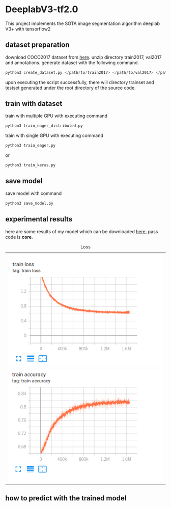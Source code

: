 # DeeplabV3-tf2.0
This project implements the SOTA image segmentation algorithm deeplab V3+ with tensorflow2

## dataset preparation

download COCO2017 dataset from [here](https://cocodataset.org/). unzip directory train2017, val2017 and annotations. generate dataset with the following command.

```python
python3 create_dataset.py </path/to/train2017> </path/to/val2017> </path/to/annotations>
```

upon executing the script successfully, there will directory trainset and testset generated under the root directory of the source code.

## train with dataset

train with multiple GPU with executing command

```python
python3 train_eager_distributed.py
```

train with single GPU with executing command

```python
python3 train_eager.py
```

or 

```python
python3 train_keras.py
```

## save model

save model with command

```python
python3 save_model.py
```

## experimental results

here are some results of my model which can be downloaded [here](https://pan.baidu.com/s/1o4HPPr07sLdjiFaMddAD9A), pass code is **core**. 

<p align="center">
  <table>
    <caption>Loss</caption>
    <tr><td><img src="imgs/loss.png" alt="train loss" width="800" /></td></tr>
    <tr><td><img src="imgs/accuracy.png" alt="train accuracy" width="800"></td></tr>
  </table>
</p>

## how to predict with the trained model

